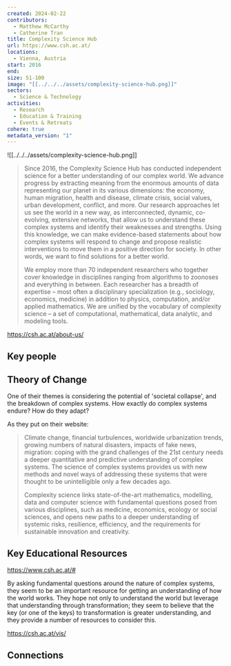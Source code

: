 ```yaml
---
created: 2024-02-22
contributors:
  - Matthew McCarthy
  - Catherine Tran
title: Complexity Science Hub
url: https://www.csh.ac.at/
locations:
  - Vienna, Austria
start: 2016
end: 
size: 51-100
image: "[[../../../assets/complexity-science-hub.png]]"
sectors:
  - Science & Technology
activities:
  - Research
  - Education & Training
  - Events & Retreats
cohere: true
metadata_version: "1"
---
```

![[../../../assets/complexity-science-hub.png]]

>Since 2016, the Complexity Science Hub has conducted independent science for a better understanding of our complex world. We advance progress by extracting meaning from the enormous amounts of data representing our planet in its various dimensions: the economy, human migration, health and disease, climate crisis, social values, urban development, conflict, and more. Our research approaches let us see the world in a new way, as interconnected, dynamic, co-evolving, extensive networks, that allow us to understand these complex systems and identify their weaknesses and strengths. Using this knowledge, we can make evidence-based statements about how complex systems will respond to change and propose realistic interventions to move them in a positive direction for society. In other words, we want to find solutions for a better world.
>
>We employ more than 70 independent researchers who together cover knowledge in disciplines ranging from algorithms to zoonoses and everything in between. Each researcher has a breadth of expertise – most often a disciplinary specialization (e.g., sociology, economics, medicine) in addition to physics, computation, and/or applied mathematics. We are unified by the vocabulary of complexity science – a set of computational, mathematical, data analytic, and modeling tools.

https://csh.ac.at/about-us/

## Key people 

## Theory of Change 

One of their themes is considering the potential of 'societal collapse', and the breakdown of complex systems. How exactly do complex systems endure? How do they adapt? 
 
As they put on their website: 

>Climate change, financial turbulences, worldwide urbanization trends, growing numbers of natural disasters, impacts of fake news, migration: coping with the grand challenges of the 21st century needs a deeper quantitative and predictive understanding of complex systems. The science of complex systems provides us with new methods and novel ways of addressing these systems that were thought to be unintelligible only a few decades ago.
  >
>Complexity science links state-of-the-art mathematics, modelling, data and computer science with fundamental questions posed from various disciplines, such as medicine, economics, ecology or social sciences, and opens new paths to a deeper understanding of systemic risks, resilience, efficiency, and the requirements for sustainable innovation and creativity.

## Key Educational Resources 

https://www.csh.ac.at/#

By asking fundamental questions around the nature of complex systems, they seem to be an important resource for getting an understanding of how the world works. They hope not only to understand the world but leverage that understanding through transformation; they seem to believe that the key (or one of the keys) to transformation is greater understanding, and they provide a number of resources to consider this. 

https://csh.ac.at/vis/

## Connections 